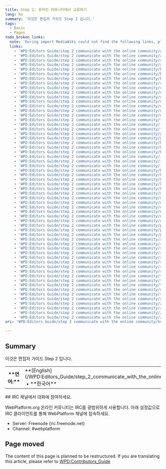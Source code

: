 ```yaml
---
title: Step 2: 온라인 커뮤니티에서 교류하기
lang: ko
summary: '이것은 편집자 가이드 Step 2 입니다.'
tags:
  - Basic
  - Pages
todo_broken_links:
  note: 'During import MediaWiki could not find the following links, please fix and adjust this list.'
  links:
    - 'WPD:Editors Guide/step 2 communicate with the online community/af'
    - 'WPD:Editors Guide/step 2 communicate with the online community/ar'
    - 'WPD:Editors Guide/step 2 communicate with the online community/ast'
    - 'WPD:Editors Guide/step 2 communicate with the online community/az'
    - 'WPD:Editors Guide/step 2 communicate with the online community/bcc'
    - 'WPD:Editors Guide/step 2 communicate with the online community/bg'
    - 'WPD:Editors Guide/step 2 communicate with the online community/br'
    - 'WPD:Editors Guide/step 2 communicate with the online community/ca'
    - 'WPD:Editors Guide/step 2 communicate with the online community/cs'
    - 'WPD:Editors Guide/step 2 communicate with the online community/da'
    - 'WPD:Editors Guide/step 2 communicate with the online community/de'
    - 'WPD:Editors Guide/step 2 communicate with the online community/diq'
    - 'WPD:Editors Guide/step 2 communicate with the online community/el'
    - 'WPD:Editors Guide/step 2 communicate with the online community/eo'
    - 'WPD:Editors Guide/step 2 communicate with the online community/es'
    - 'WPD:Editors Guide/step 2 communicate with the online community/fa'
    - 'WPD:Editors Guide/step 2 communicate with the online community/fi'
    - 'WPD:Editors Guide/step 2 communicate with the online community/fr'
    - 'WPD:Editors Guide/step 2 communicate with the online community/gl'
    - 'WPD:Editors Guide/step 2 communicate with the online community/gu'
    - 'WPD:Editors Guide/step 2 communicate with the online community/he'
    - 'WPD:Editors Guide/step 2 communicate with the online community/hu'
    - 'WPD:Editors Guide/step 2 communicate with the online community/hy'
    - 'WPD:Editors Guide/step 2 communicate with the online community/id'
    - 'WPD:Editors Guide/step 2 communicate with the online community/it'
    - 'WPD:Editors Guide/step 2 communicate with the online community/ja'
    - 'WPD:Editors Guide/step 2 communicate with the online community/ka'
    - 'WPD:Editors Guide/step 2 communicate with the online community/kk'
    - 'WPD:Editors Guide/step 2 communicate with the online community/km'
    - 'WPD:Editors Guide/step 2 communicate with the online community/ksh'
    - 'WPD:Editors Guide/step 2 communicate with the online community/kw'
    - 'WPD:Editors Guide/step 2 communicate with the online community/mk'
    - 'WPD:Editors Guide/step 2 communicate with the online community/ml'
    - 'WPD:Editors Guide/step 2 communicate with the online community/mr'
    - 'WPD:Editors Guide/step 2 communicate with the online community/ms'
    - 'WPD:Editors Guide/step 2 communicate with the online community/nl'
    - 'WPD:Editors Guide/step 2 communicate with the online community/no'
    - 'WPD:Editors Guide/step 2 communicate with the online community/oc'
    - 'WPD:Editors Guide/step 2 communicate with the online community/pl'
    - 'WPD:Editors Guide/step 2 communicate with the online community/pt'
    - 'WPD:Editors Guide/step 2 communicate with the online community/pt-br'
    - 'WPD:Editors Guide/step 2 communicate with the online community/ro'
    - 'WPD:Editors Guide/step 2 communicate with the online community/ru'
    - 'WPD:Editors Guide/step 2 communicate with the online community/si'
    - 'WPD:Editors Guide/step 2 communicate with the online community/sk'
    - 'WPD:Editors Guide/step 2 communicate with the online community/sl'
    - 'WPD:Editors Guide/step 2 communicate with the online community/sq'
    - 'WPD:Editors Guide/step 2 communicate with the online community/sr'
    - 'WPD:Editors Guide/step 2 communicate with the online community/sv'
    - 'WPD:Editors Guide/step 2 communicate with the online community/ta'
    - 'WPD:Editors Guide/step 2 communicate with the online community/th'
    - 'WPD:Editors Guide/step 2 communicate with the online community/tr'
    - 'WPD:Editors Guide/step 2 communicate with the online community/uk'
    - 'WPD:Editors Guide/step 2 communicate with the online community/vi'
    - 'WPD:Editors Guide/step 2 communicate with the online community/yue'
    - 'WPD:Editors Guide/step 2 communicate with the online community/zh'
    - 'WPD:Editors Guide/step 2 communicate with the online community/zh-hans'
    - 'WPD:Editors Guide/step 2 communicate with the online community/zh-hant'
    - 'WPD:Editors Guide/step 2 communicate with the online community/zh-tw'
uri: 'WPD:Editors Guide/step 2 communicate with the online community/ko'

---
```

## <span>Summary</span>

이것은 편집자 가이드 Step 2 입니다.

<table class="nmbox languages" style>
<tr>
<th class="mbox-image" style>
**언어:**

</th>
<td class="mbox-text">
**[English](/WPD:Editors_Guide/step_2_communicate_with_the_online_community)**  • <span lang="ko">**한국어**</span>

</td>
</tr>
</table>
## <span>IRC 채널에서 대화에 참여하세요.</span>

WebPlatform.org 온라인 커뮤니티는 IRC를 광범위하게 사용합니다. 아래 설정값으로 IRC 클라이언트를 통해 WebPlatform 채널에 접속하세요.

-   Server: Freenode (irc.freenode.net)
-   Channel: \#webplatform

## <span>Page moved</span>

The content of this page is planned to be restructured. If you are translating this article, please refer to [WPD:Contributors\_Guide](/WPD:Contributors_Guide)


